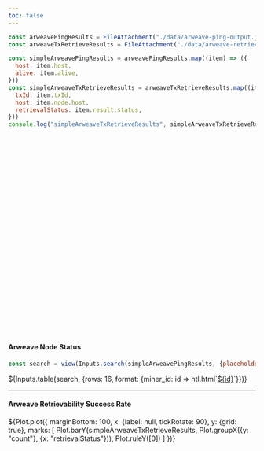 ```yaml
---
toc: false
---
```

```js
const arweavePingResults = FileAttachment("./data/arweave-ping-output.json").json();
const arweaveTxRetrieveResults = FileAttachment("./data/arweave-retrieve-transactions-output.json").json();
```
```js
const simpleArweavePingResults = arweavePingResults.map((item) => ({
  host: item.host,
  alive: item.alive,
}))
const simpleArweaveTxRetrieveResults = arweaveTxRetrieveResults.map((item) => ({
  txId: item.txId,
  host: item.node.host,
  retrievalStatus: item.result.status,
}))
console.log("simpleArweaveTxRetrieveResults", simpleArweaveTxRetrieveResults)
```

<div class="hero">
  <h1>Arweave Checker</h1>
</div>

<h4>Arweave Node Status</h4>

```js
const search = view(Inputs.search(simpleArweavePingResults, {placeholder: "Search Arweave Nodes…"}));
```
<div class="card" style="padding: 0;">
  ${Inputs.table(search, {rows: 16, format: {miner_id: id => htl.html`<a href=./provider/${id} target=_blank>${id}</a>`}})}
</div>

---

<h4>Arweave Retrievability Success Rate</h4>


<div class="card" style="padding: 0;">
  ${Plot.plot({
  marginBottom: 100,
  x: {label: null, tickRotate: 90},
  y: {grid: true},
  marks: [
    Plot.barY(simpleArweaveTxRetrieveResults, Plot.groupX({y: "count"}, {x: "retrievalStatus"})),
    Plot.ruleY([0])
  ]
})}
</div>

<style>

.hero {
  display: flex;
  flex-direction: column;
  align-items: center;
  font-family: var(--sans-serif);
  margin: 4rem 0 8rem;
  text-wrap: balance;
  text-align: center;
}

.hero h1 {
  margin: 1rem 0;
  padding: 1rem 0;
  max-width: none;
  font-size: 14vw;
  font-weight: 900;
  line-height: 1;
  background: linear-gradient(30deg, var(--theme-foreground-focus), currentColor);
  -webkit-background-clip: text;
  -webkit-text-fill-color: transparent;
  background-clip: text;
}

.hero h2 {
  margin: 0;
  max-width: 34em;
  font-size: 20px;
  font-style: initial;
  font-weight: 500;
  line-height: 1.5;
  color: var(--theme-foreground-muted);
}

@media (min-width: 640px) {
  .hero h1 {
    font-size: 90px;
  }
}

.observablehq-header {
  position: absolute;
}

</style>
